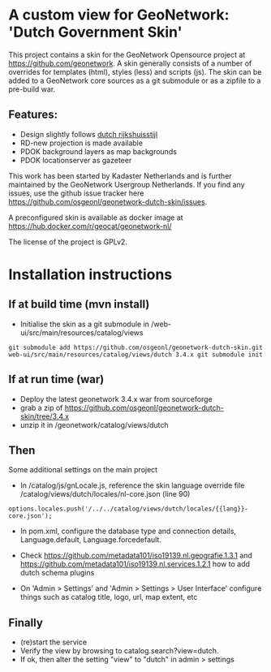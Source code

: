 # A custom view for GeoNetwork: 'Dutch Government Skin'

This project contains a skin for the GeoNetwork Opensource project at https://github.com/geonetwork. A skin generally consists of a number of overrides for templates (html), styles (less) and scripts (js). The skin can be added to a GeoNetwork core sources as a git submodule or as a zipfile to a pre-build war.

## Features:
- Design slightly follows [dutch rijkshuisstijl](https://www.rijkshuisstijl.nl/)
- RD-new projection is made available
- PDOK background layers as map backgrounds
- PDOK locationserver as gazeteer

This work has been started by Kadaster Netherlands and is further maintained by the GeoNetwork Usergroup Netherlands. If you find any issues, use the github issue tracker here https://github.com/osgeonl/geonetwork-dutch-skin/issues.

A preconfigured skin is available as docker image at https://hub.docker.com/r/geocat/geonetwork-nl/

The license of the project is GPLv2.

# Installation instructions

## If at build time (mvn install)

- Initialise the skin as a git submodule in /web-ui/src/main/resources/catalog/views

`git submodule add https://github.com/osgeonl/geonetwork-dutch-skin.git web-ui/src/main/resources/catalog/views/dutch 3.4.x
git submodule init`

## If at run time (war)

- Deploy the latest geonetwork 3.4.x war from sourceforge
- grab a zip of https://github.com/osgeonl/geonetwork-dutch-skin/tree/3.4.x
- unzip it in /geonetwork/catalog/views/dutch

## Then

Some additional settings on the main project

- In /catalog/js/gnLocale.js, reference the skin language override file /catalog/views/dutch/locales/nl-core.json (line 90)

`options.locales.push('/../../catalog/views/dutch/locales/{{lang}}-core.json');`

- In pom.xml, configure the database type and connection details, Language.default, Language.forcedefault.

- Check https://github.com/metadata101/iso19139.nl.geografie.1.3.1 and https://github.com/metadata101/iso19139.nl.services.1.2.1 how to add dutch schema plugins

- On 'Admin > Settings' and 'Admin > Settings > User Interface' configure things such as catalog title, logo, url, map extent, etc

## Finally

- (re)start the service
- Verify the view by browsing to catalog.search?view=dutch. 
- If ok, then alter the setting "view" to "dutch" in admin > settings

